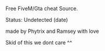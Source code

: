 Free FiveM/Gta cheat Source.

Status: Undetected (date)

made by Phytrix and Ramsey with love

Skid of this we dont care ^^

